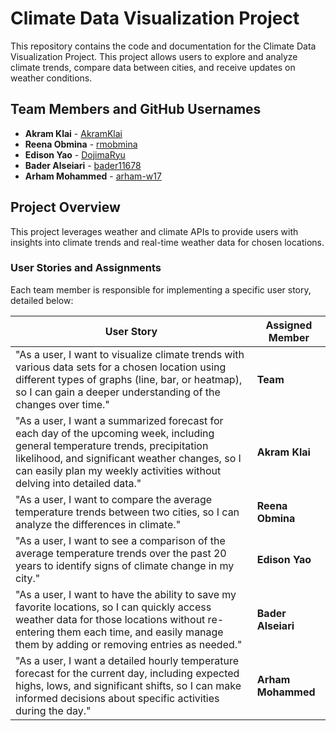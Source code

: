 # Climate Data Visualization Project

This repository contains the code and documentation for the Climate Data Visualization Project. This project allows users to explore and analyze climate trends, compare data between cities, and receive updates on weather conditions.

## Team Members and GitHub Usernames

- **Akram Klai** - [AkramKlai](https://github.com/AkramKlai)
- **Reena Obmina** - [rmobmina](https://github.com/rmobmina)
- **Edison Yao** - [DojimaRyu](https://github.com/DojimaRyu)
- **Bader Alseiari** - [bader11678](https://github.com/bader11678)
- **Arham Mohammed** - [arham-w17](https://github.com/arham-w17)

## Project Overview

This project leverages weather and climate APIs to provide users with insights into climate trends and real-time weather data for chosen locations. 

### User Stories and Assignments

Each team member is responsible for implementing a specific user story, detailed below:

| **User Story** | **Assigned Member** |
|-----------------|---------------------|
| "As a user, I want to visualize climate trends with various data sets for a chosen location using different types of graphs (line, bar, or heatmap), so I can gain a deeper understanding of the changes over time." | **Team** |
| "As a user, I want a summarized forecast for each day of the upcoming week, including general temperature trends, precipitation likelihood, and significant weather changes, so I can easily plan my weekly activities without delving into detailed data." | **Akram Klai** |
| "As a user, I want to compare the average temperature trends between two cities, so I can analyze the differences in climate." | **Reena Obmina** |
| "As a user, I want to see a comparison of the average temperature trends over the past 20 years to identify signs of climate change in my city." | **Edison Yao** |
| "As a user, I want to have the ability to save my favorite locations, so I can quickly access weather data for those locations without re-entering them each time, and easily manage them by adding or removing entries as needed." | **Bader Alseiari** |
| "As a user, I want a detailed hourly temperature forecast for the current day, including expected highs, lows, and significant shifts, so I can make informed decisions about specific activities during the day." | **Arham Mohammed** |
